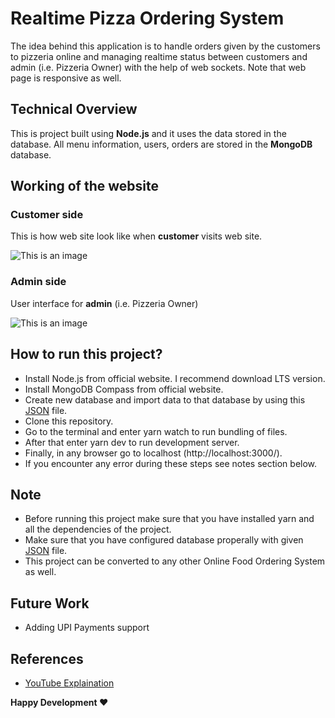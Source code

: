 
# Realtime Pizza Ordering System
The idea behind this application is to handle orders given by the customers 
to pizzeria online and managing realtime status between customers and admin 
(i.e. Pizzeria Owner) with the help of web sockets. 
Note that web page is responsive as well.

## Technical Overview
This is project built using **Node.js** and it uses the data stored in the database.
All menu information, users, orders are stored in the **MongoDB** database.

## Working of the website

### Customer side
This is how web site look like when **customer** visits web site.

![This is an image](/screenshots/customer.gif)

### Admin side
User interface for **admin** (i.e. Pizzeria Owner)

![This is an image](/screenshots/customer.gif)


## How to run this project?
* Install Node.js from official website. I recommend download LTS version.
* Install MongoDB Compass from official website.
* Create new database and import data to that database by using this [JSON](https://drive.google.com/file/d/1rUzOvYlVh_xO4ConfSuhRzt6cn8xUZIf/view) file.
* Clone this repository.
* Go to the terminal and enter yarn watch to run bundling of files.
* After that enter yarn dev to run development server.
* Finally, in any browser go to localhost (http://localhost:3000/).
* If you encounter any error during these steps see notes section below.

## Note
* Before running this project make sure that you have installed yarn and all the dependencies of the project.
* Make sure that you have configured database properally with given [JSON](https://drive.google.com/file/d/1rUzOvYlVh_xO4ConfSuhRzt6cn8xUZIf/view) file.
* This project can be converted to any other Online Food Ordering System as well.

## Future Work
* Adding UPI Payments support

## References
* [YouTube Explaination](https://www.youtube.com/playlist?list=PLXQpH_kZIxTVRmXQN9J0Az76te5mAreLV)

**Happy Development ❤️**
